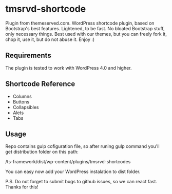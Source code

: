 # tmsrvd-shortcode
Plugin from themeserved.com.
WordPress shortcode plugin, based on Bootstrap's best features. Lightened, to be fast. No bloated Bootstrap stuff, only necessary things. Best used with our themes, but you can freely fork it, chop it, use it, but do not abuse it. Enjoy :) 

## Requirements
The plugin is tested to work with WordPress 4.0 and higher.

## Shortcode Reference
* Columns
* Buttons
* Collapsibles
* Alets
* Tabs

## Usage
Repo contains gulp cofiguration file, so after runing gulp command you'll get distribution folder on this path:
  
  /ts-framework/dist/wp-content/plugins/tmsrvd-shortcodes
  
You can easy now add your WordPress instalation to dist folder. 

P.S. Do not forget to submit bugs to github issues, so we can react fast. Thanks for this!




